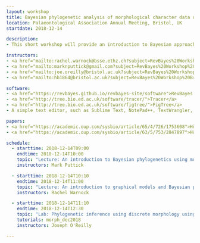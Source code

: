 ```yaml
---
layout: workshop
title: Bayesian phylogenetic analysis of morphological character data using RevBayes
location: Palaeontological Association Annual Meeting, Bristol, UK
startdate: 2018-12-14

description: 
- This short workshop will provide an introduction to Bayesian approaches for the analysis of morphological character matrices and an introduction to the Bayesian phylogenetics software package RevBayes.<p><b>Location:</b> <a href="https://goo.gl/maps/suouoob4ibC2">The Old Council Chamber, Wills Memorial Building, University of Bristol, BS8 1RL</a> 9:00 AM to 12:30 PM.</p>

instructors:
- <a href="mailto:rachel.warnock@bsse.ethz.ch?subject=RevBayes%20Workshop%20Bristol%202018">Rachel Warnock</a>
- <a href="mailto:marknputtick@gmail.com?subject=RevBayes%20Workshop%20Bristol%202018">Mark Puttick</a>
- <a href="mailto:joe.oreilly@bristol.ac.uk?subject=RevBayes%20Workshop%20Bristol%202018">Joseph O'Reilly</a>
- <a href="mailto:hb1864@bristol.ac.uk?subject=RevBayes%20Workshop%20Bristol%202018">Holly Betts</a>

software:
- <a href="https://revbayes.github.io/revbayes-site/software">RevBayes v1.0.9</a> 
- <a href="http://tree.bio.ed.ac.uk/software/tracer/">Tracer</a>
- <a href="http://tree.bio.ed.ac.uk/software/figtree/">FigTree</a>
- A simple text editor, such as Sublime Text, NotePad++, TextWrangler, BBEdit, vim, or emacs

papers:
- <a href="https://academic.oup.com/sysbio/article/65/4/726/1753608">Höhna et al. 2016. RevBayes&#58; Bayesian Phylogenetic Inference Using Graphical Models and an Interactive Model-Specification Language.</a>
- <a href="https://academic.oup.com/sysbio/article/63/5/753/2847897">Höhna et al. 2014. Probabilistic Graphical Model Representation in Phylogenetics.</a>

schedule:
  - starttime: 2018-12-14T09:00
    endtime: 2018-12-14T10:00
    topic: "Lecture: An introduction to Bayesian phylogenetics using morphology"
    instructors: Mark Puttick

  - starttime: 2018-12-14T10:10
    endtime: 2018-12-14T11:00
    topic: "Lecture: An introduction to graphical models and Bayesian phylogenetics using RevBayes"
    instructors: Rachel Warnock

  - starttime: 2018-12-14T11:10
    endtime: 2018-12-14T12:30
    topic: "Lab: Phylogenetic inference using discrete morphology using RevBayes"
    tutorials: morph_dec2018
    instructors: Joseph O'Reilly

---
```


